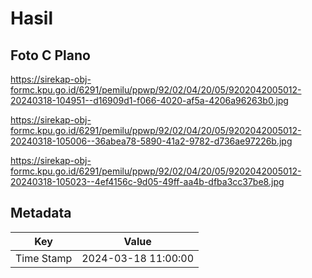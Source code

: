 # Hasil

## Foto C Plano

https://sirekap-obj-formc.kpu.go.id/6291/pemilu/ppwp/92/02/04/20/05/9202042005012-20240318-104951--d16909d1-f066-4020-af5a-4206a96263b0.jpg

https://sirekap-obj-formc.kpu.go.id/6291/pemilu/ppwp/92/02/04/20/05/9202042005012-20240318-105006--36abea78-5890-41a2-9782-d736ae97226b.jpg

https://sirekap-obj-formc.kpu.go.id/6291/pemilu/ppwp/92/02/04/20/05/9202042005012-20240318-105023--4ef4156c-9d05-49ff-aa4b-dfba3cc37be8.jpg


## Metadata

| Key        | Value               |
| ---------- | ------------------- |
| Time Stamp | 2024-03-18 11:00:00 |




